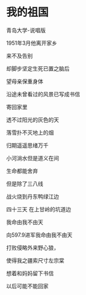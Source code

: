 # 我的祖国

青岛大学-说唱版

1951年3月他离开家乡

来不及告别

却脚步坚定生死已置之脑后

望母亲保重身体

沿途未曾看过的风景已写成书信

寄回家里

透不过阳光的灰色的天

落雪扑不灭地上的烟

归期遥遥思绪万千

小河淌水但是道义在间

生命都能舍弃

但是除了三八线

战火烧到丹东鸭绿江边

四十三天 在上甘岭的坑道边

我命由我不由天

向597.9进军我命由我不由天

打败侵略外来野心狼，

使得我之疆索尺寸左宗棠

想着和妈妈留下书信

以后可能不能回家
